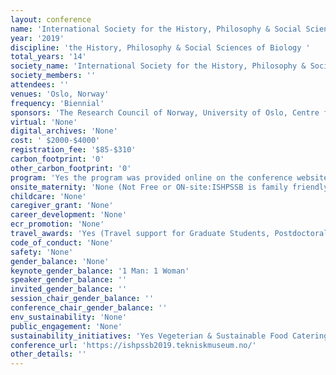 ```yaml
---
layout: conference 
name: 'International Society for the History, Philosophy & Social Sciences of Biology biennial meeting'
year: '2019'
discipline: 'the History, Philosophy & Social Sciences of Biology '
total_years: '14'
society_name: 'International Society for the History, Philosophy & Social Sciences of Biology'
society_members: ''
attendees: ''
venues: 'Oslo, Norway'
frequency: 'Biennial'
sponsors: 'The Research Council of Norway, University of Oslo, Centre for Ecological and Evolutionary Synthesis • Department of Biosciences • Institute of Health and Society • Museum of Cultural History • Science Studies Colloquium • TIK Centre for Technology, Innovation and Culture'
virtual: 'None'
digital_archives: 'None'
cost: ' $2000-$4000'
registration_fee: '$85-$310'
carbon_footprint: '0'
other_carbon_footprint: '0'
program: 'Yes the program was provided online on the conference website.'
onsite_maternity: 'None (Not Free or ON-site:ISHPSSB is family friendly and welcomes children at its conferences. We therefore welcome children as part of the audience during the 2019 conference in Oslo. The whole city is also rather children-friendly and kids are literally enjoying all aspects of life with their families. Breastfeeding in public is a well-established norm despite some recent discussion. The organizers will also provide a dedicated room for taking care of children’s needs. For those who wish to contact local childcare services, the following can be contacted. Participants are advised that July is the high holiday season in Norway, so contact with the childcare services should be made well in advance of the conference in order to ensure staff availability. The conference organizers are not endorsing or taking responsibility for the childcare providers.)'
childcare: 'None'
caregiver_grant: 'None'
career_development: 'None'
ecr_promotion: 'None'
travel_awards: 'Yes (Travel support for Graduate Students, Postdoctoral fellows and Independent Scholars: Graduate Students as well as Postdoctoral Fellows and Independent Scholars are eligible to apply for Travel Grants supported by ISHPSSB and the US National Science Foundation (grant no. 1656206). Any donations to the ISHPSSB travel fund are gratefully received by the next generation of scholars of biology: NSF Travel Grant Eligibility You must participate in and register for ISHPSSB 2019 (e.g. present a paper or poster, etc.) You must be a graduate student, independent scholar, or recent PhD graduate (within the last five years). You must be either a U.S. citizen or affiliated with a U.S. institution. The grants may be used to cover travel costs to and from the meeting only; lodging, etc. is not covered. In general, only airfare from US-flag carriers can be reimbursed by this grant.  ISHPSSB Travel Grant Eligibility You must participate in and register for ISHPSSB 2019 (e.g. present a paper or poster, etc.) You must be a graduate student, independent scholar, or recent PhD graduate (within the last five years). The grants may be used to cover travel costs to and from the meeting only; lodging, etc. is not covered. In general, those eligible for the NSF Travel Grant are NOT eligible for the ISHPSSB Travel Grant.)'
code_of_conduct: 'None'
safety: 'None'
gender_balance: 'None'
keynote_gender_balance: '1 Man: 1 Woman'
speaker_gender_balance: ''
invited_gender_balance: ''
session_chair_gender_balance: ''
conference_chair_gender_balance: ''
env_sustainability: 'None'
public_engagement: 'None'
sustainability_initiatives: 'Yes Vegeterian & Sustainable Food Catering (The catering services of Funky Fresh Foods will be used throughout the conference, including welcome reception, coffee breaks and conference dinner. Funky Fresh Foods has been the major business in Norway behind the rising interest in the benefits of veganism – including animal welfare, personal health and the impact on the environment. “What we want to put across is that you don’t need to give anything up in order to receive these benefits,” Josefine co-founder and CEO explains. Over 80 percent of the food is organic and they are certified ISO 14001 for their environmental work.)'
conference_url: 'https://ishpssb2019.tekniskmuseum.no/'
other_details: ''
---
```


